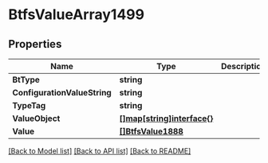 # BtfsValueArray1499

## Properties

Name | Type | Description | Notes
------------ | ------------- | ------------- | -------------
**BtType** | **string** |  | [optional] 
**ConfigurationValueString** | **string** |  | [optional] 
**TypeTag** | **string** |  | [optional] 
**ValueObject** | [**[]map[string]interface{}**](map[string]interface{}.md) |  | [optional] 
**Value** | [**[]BtfsValue1888**](BTFSValue-1888.md) |  | [optional] 

[[Back to Model list]](../README.md#documentation-for-models) [[Back to API list]](../README.md#documentation-for-api-endpoints) [[Back to README]](../README.md)


